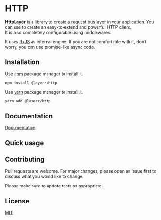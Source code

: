
# HTTP

**HttpLayer** is a library to create a request bus layer in your application. You can use
to create an easy-to-extend and powerful HTTP client. \
It is also completely configurable using middlewares.

It uses [RxJS](https://github.com/ReactiveX/RxJS) as internal engine. If you are not
comfortable with it, don't worry, you can use promise-like async code.

## Installation

Use [npm](https://www.npmjs.com/) package manager to install it.

```bash
npm install @layerr/http
```

Use [yarn](https://yarnpkg.com/) package manager to install it.
```bash
yarn add @layerr/http
```

## Documentation

[Documentation](https://tafax.gitbook.io/layerr/http/getting-started)

## Quick usage

## Contributing
Pull requests are welcome. For major changes, please open an issue first to discuss what you would like to change.

Please make sure to update tests as appropriate.

## License
[MIT](https://choosealicense.com/licenses/mit/)
